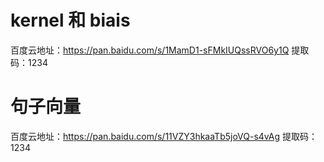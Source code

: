 # kernel 和 biais 
百度云地址：https://pan.baidu.com/s/1MamD1-sFMkIUQssRVO6y1Q
提取码：1234
# 句子向量
百度云地址：https://pan.baidu.com/s/11VZY3hkaaTb5joVQ-s4vAg
提取码：1234
